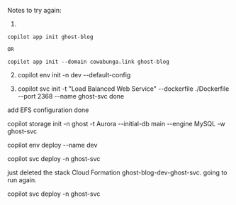 Notes to try again:

1)

    copilot app init ghost-blog
    
    OR

    copilot app init --domain cowabunga.link ghost-blog


2) copilot env init -n dev --default-config

3) copilot svc init -t "Load Balanced Web Service" --dockerfile ./Dockerfile --port 2368 --name ghost-svc
    done

add EFS configuration
    done

copilot storage init -n ghost -t Aurora --initial-db main --engine MySQL -w ghost-svc

copilot env deploy --name dev

copilot svc deploy -n ghost-svc

just deleted the stack Cloud Formation ghost-blog-dev-ghost-svc. going to run again.


copilot svc deploy -n ghost-svc
